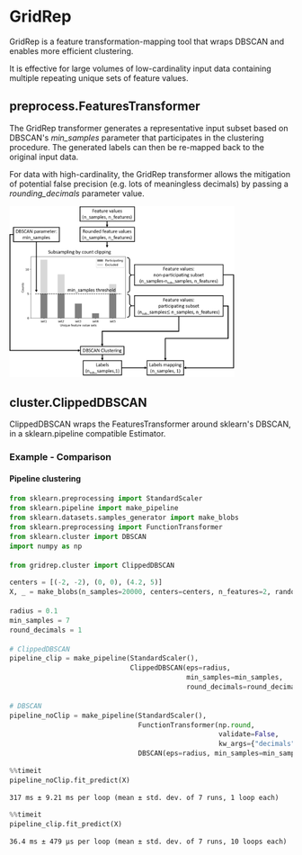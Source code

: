 # GridRep

GridRep is a feature transformation-mapping tool that wraps DBSCAN and enables more efficient clustering. 

It is effective for large volumes of low-cardinality input data containing multiple repeating unique sets of feature values.

## preprocess.FeaturesTransformer

The GridRep transformer generates a representative input subset based on DBSCAN's _min_samples_ parameter that participates in the clustering procedure. The generated labels can then be re-mapped back to the original input data.

For data with high-cardinality, the GridRep transformer allows the mitigation of potential false precision (e.g. lots of meaningless decimals) by passing a _rounding_decimals_ parameter value.

<img src="subsampling.png" width=400>
<!-- ![Representatives](files/subsampling.png) -->

## cluster.ClippedDBSCAN

ClippedDBSCAN wraps the FeaturesTransformer around sklearn's DBSCAN, in a sklearn.pipeline compatible Estimator.

### Example - Comparison

#### Pipeline clustering


```python
from sklearn.preprocessing import StandardScaler
from sklearn.pipeline import make_pipeline
from sklearn.datasets.samples_generator import make_blobs
from sklearn.preprocessing import FunctionTransformer
from sklearn.cluster import DBSCAN
import numpy as np

from gridrep.cluster import ClippedDBSCAN
```


```python
centers = [(-2, -2), (0, 0), (4.2, 5)]
X, _ = make_blobs(n_samples=20000, centers=centers, n_features=2, random_state=0)

radius = 0.1
min_samples = 7
round_decimals = 1

# ClippedDBSCAN
pipeline_clip = make_pipeline(StandardScaler(), 
                              ClippedDBSCAN(eps=radius,
                                            min_samples=min_samples,
                                            round_decimals=round_decimals))

# DBSCAN
pipeline_noClip = make_pipeline(StandardScaler(), 
                                FunctionTransformer(np.round, 
                                                    validate=False, 
                                                    kw_args={"decimals": round_decimals}),
                                DBSCAN(eps=radius, min_samples=min_samples))
```


```python
%%timeit
pipeline_noClip.fit_predict(X)
```

    317 ms ± 9.21 ms per loop (mean ± std. dev. of 7 runs, 1 loop each)
    


```python
%%timeit
pipeline_clip.fit_predict(X)
```

    36.4 ms ± 479 µs per loop (mean ± std. dev. of 7 runs, 10 loops each)
    
